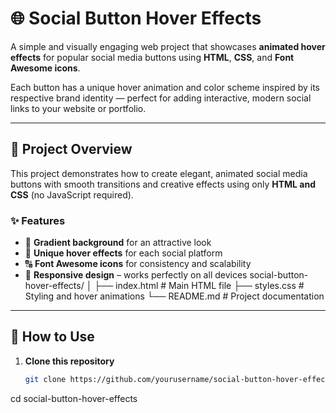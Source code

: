 # 🌐 Social Button Hover Effects

A simple and visually engaging web project that showcases **animated hover effects** for popular social media buttons using **HTML**, **CSS**, and **Font Awesome icons**.  

Each button has a unique hover animation and color scheme inspired by its respective brand identity — perfect for adding interactive, modern social links to your website or portfolio.

---

## 🚀 Project Overview

This project demonstrates how to create elegant, animated social media buttons with smooth transitions and creative effects using only **HTML and CSS** (no JavaScript required).

### ✨ Features
- 🌈 **Gradient background** for an attractive look  
- 💫 **Unique hover effects** for each social platform  
- 🔠 **Font Awesome icons** for consistency and scalability  
- 📱 **Responsive design** – works perfectly on all devices
social-button-hover-effects/
│
├── index.html # Main HTML file
├── styles.css # Styling and hover animations
└── README.md # Project documentation

---

## 🧩 How to Use

1. **Clone this repository**
   ```bash
   git clone https://github.com/yourusername/social-button-hover-effects.git
cd social-button-hover-effects
